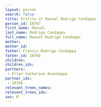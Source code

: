 ```yaml
---
layout: person
search: false
title: Profile of Manuel Rodrigo Candappa
person_id: I0767
first_name: Manuel
last_name: Rodrigo Candappa
full_name: Manuel Rodrigo Candappa
mother: 
mother_id: 
father: Francis Rodrigo Candappa
father_id: I0768
children:
children_ids:
partners:
 - Ellen Catherine Anandappa
partner_ids:
 - I0766
relevant_trees_names:
relevant_trees_ids:
sex: M
---
```


